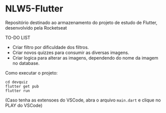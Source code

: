 # NLW5-Flutter
Repositório destinado ao armazenamento do projeto de estudo de Flutter, desenvolvido pela Rocketseat

TO-DO LIST

- Criar filtro por dificuldade dos filtros.
- Criar novos quizzes para consumir as diversas imagens.
- Criar logica para alterar as imagens, dependendo do nome da imagem no database.

Como executar o projeto: 

```
cd devquiz
flutter get pub
flutter run
```

(Caso tenha as extensoes do VSCode, abra o arquivo `main.dart` e clique no PLAY do VSCode)